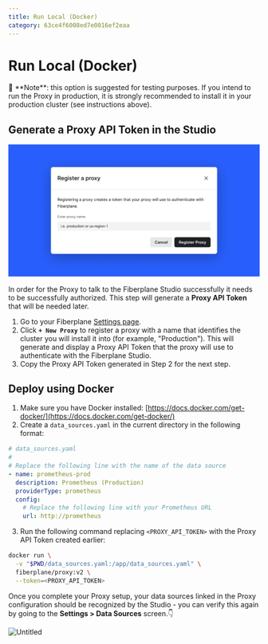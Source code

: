 ```yaml
---
title: Run Local (Docker)
category: 63ce4f6008ed7e0016ef2eaa
---
```

# Run Local (Docker)

<aside>
📍 **Note**: this option is suggested for testing purposes. If you intend to run the Proxy in production, it is strongly recommended to install it in your production cluster (see instructions above).

</aside>

## Generate a Proxy API Token in the Studio

![og-image_Best practices for observability (17).png](og-image_Best_practices_for_observability_(17).png)

In order for the Proxy to talk to the Fiberplane Studio successfully it needs to be successfully authorized. This step will generate a **Proxy API Token** that will be needed later.

1. Go to your Fiberplane [Settings page](https://fiberplane.com/settings).
2. Click **`+ New Proxy`** to register a proxy with a name that identifies the cluster you will install it into (for example, "Production"). This will generate and display a Proxy API Token that the proxy will use to authenticate with the Fiberplane Studio.
3. Copy the Proxy API Token generated in Step 2 for the next step.

## Deploy using Docker

1. Make sure you have Docker installed: [https://docs.docker.com/get-docker/](https://docs.docker.com/get-docker/)
2. Create a `data_sources.yaml` in the current directory in the following format:

```yaml
# data_sources.yaml
#
# Replace the following line with the name of the data source
- name: prometheus-prod
  description: Prometheus (Production)
  providerType: prometheus
  config:
    # Replace the following line with your Prometheus URL
    url: http://prometheus
```

3. Run the following command replacing `<PROXY_API_TOKEN>` with the Proxy API Token created earlier:

```bash
docker run \
  -v "$PWD/data_sources.yaml:/app/data_sources.yaml" \
  fiberplane/proxy:v2 \
  --token=<PROXY_API_TOKEN>
```

Once you complete your Proxy setup, your data sources linked in the Proxy configuration should be recognized by the Studio - you can verify this again by going to the **Settings > Data Sources** screen.👇

![Untitled](Deploy%20to%20Kubernetes%2026d88884937c4c389afc99b191694da1/Untitled.png)
